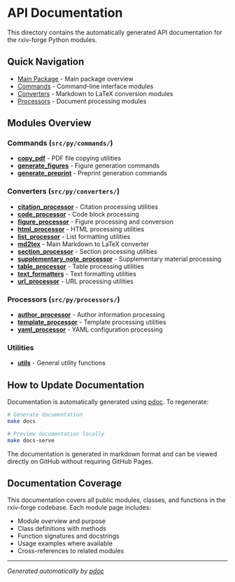 # API Documentation

This directory contains the automatically generated API documentation for the rxiv-forge Python modules.

## Quick Navigation

- [Main Package](rxiv_maker.md) - Main package overview
- [Commands](commands/) - Command-line interface modules
- [Converters](converters/) - Markdown to LaTeX conversion modules
- [Processors](processors/) - Document processing modules

## Modules Overview

### Commands (`src/py/commands/`)
- **[copy_pdf](commands/copy_pdf.md)** - PDF file copying utilities
- **[generate_figures](commands/generate_figures.md)** - Figure generation commands
- **[generate_preprint](commands/generate_preprint.md)** - Preprint generation commands

### Converters (`src/py/converters/`)
- **[citation_processor](converters/citation_processor.md)** - Citation processing utilities
- **[code_processor](converters/code_processor.md)** - Code block processing
- **[figure_processor](converters/figure_processor.md)** - Figure processing and conversion
- **[html_processor](converters/html_processor.md)** - HTML processing utilities
- **[list_processor](converters/list_processor.md)** - List formatting utilities
- **[md2tex](converters/md2tex.md)** - Main Markdown to LaTeX converter
- **[section_processor](converters/section_processor.md)** - Section processing utilities
- **[supplementary_note_processor](converters/supplementary_note_processor.md)** - Supplementary material processing
- **[table_processor](converters/table_processor.md)** - Table processing utilities
- **[text_formatters](converters/text_formatters.md)** - Text formatting utilities
- **[url_processor](converters/url_processor.md)** - URL processing utilities

### Processors (`src/py/processors/`)
- **[author_processor](processors/author_processor.md)** - Author information processing
- **[template_processor](processors/template_processor.md)** - Template processing utilities
- **[yaml_processor](processors/yaml_processor.md)** - YAML configuration processing

### Utilities
- **[utils](utils.md)** - General utility functions

## How to Update Documentation

Documentation is automatically generated using [pdoc](https://pdoc.dev/). To regenerate:

```bash
# Generate documentation
make docs

# Preview documentation locally
make docs-serve
```

The documentation is generated in markdown format and can be viewed directly on GitHub without requiring GitHub Pages.

## Documentation Coverage

This documentation covers all public modules, classes, and functions in the rxiv-forge codebase. Each module page includes:

- Module overview and purpose
- Class definitions with methods
- Function signatures and docstrings
- Usage examples where available
- Cross-references to related modules

---

*Generated automatically by [pdoc](https://pdoc.dev/)*